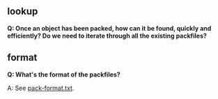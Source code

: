 ## lookup

**Q: Once an object has been packed, how can it be found, quickly and
efficiently? Do we need to iterate through all the existing packfiles?**

## format

**Q: What's the format of the packfiles?**

A: See [pack-format.txt](https://github.com/git/git/blob/master/Documentation/technical/pack-format.txt).
